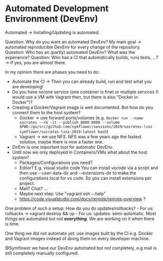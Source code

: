 # Automated Development Environment (DevEnv)

Automated -> Installing/Updating is automated.

Question: Why do you want an automated DevEnv? My main goal -> automated reproducible DevEnv for every change of the repository.
Question: Who has an (partly) automated DevEnv? What was the experience?
Question: Who has a CI that automatically builds, runs tests, ...? -> If yes, you are almost there.

In my opinion there are phases you need to do:
- Automate the CI -> Then you can already build, run and test what you are developing!
- Do you have no/one service (one container is fine) or multiple services (I would use a VM with Vagrant then, but there is also "Docker in Docker")?
- Creating a Docker/Vagrant image is well documented. But how do you connect them to the host system?
	- Docker -> use forward ports/volumes (e.g. `docker run --name socrates --rm -it --publish 8080:8080 --volume $PWD:/go/src/github.com/symflower/sessions/2019/socrates-linz symflower/socrates-linz-2019:latest bash`)
	- Vagrant -> we use NFS. NFS was a few years ago the fastest solution, maybe there is now a faster one.
- DirEnv is one important tool for automatic DevEnv.
- Until now we only deployed in Containers/VMs what about the host system?
	- Packages/Configurations you need?
	- Editor?
		E.g. visual studio code
			You can install vscode via a script and then use --user-data-dir and --extensions-dir to make the configurations local for vs code. So you can install extensions per project.
	- Mail? Chat? ...
	- Maybe next step: Use "vagrant ssh --help"
	- https://code.visualstudio.com/docs/remote/remote-overview ?

One problem of such a setup: How do you do updates/rollbacks?
	- For us: rollbacks -> vagrant destroy && up
	- For us: updates: semi-automatic. Most things are automated but not **everything**. We are working on it when there is time.

One thing we did not automate yet: use images built by the CI e.g. Docker and Vagrant images instead of doing them on every developer machine.

@Symflower we have our DevEnv automated but not completely, e.g mail is still completely manually configured.
